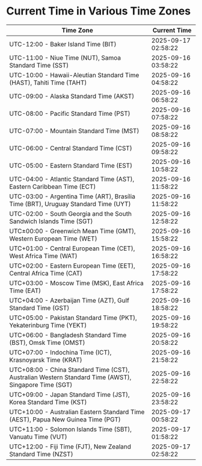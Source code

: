 # Current Time in Various Time Zones

| Time Zone | Current Time |
|-----------|--------------|
| UTC-12:00 - Baker Island Time (BIT) | 2025-09-17 02:58:22 |
| UTC-11:00 - Niue Time (NUT), Samoa Standard Time (SST) | 2025-09-16 03:58:22 |
| UTC-10:00 - Hawaii-Aleutian Standard Time (HAST), Tahiti Time (TAHT) | 2025-09-16 04:58:22 |
| UTC-09:00 - Alaska Standard Time (AKST) | 2025-09-16 06:58:22 |
| UTC-08:00 - Pacific Standard Time (PST) | 2025-09-16 07:58:22 |
| UTC-07:00 - Mountain Standard Time (MST) | 2025-09-16 08:58:22 |
| UTC-06:00 - Central Standard Time (CST) | 2025-09-16 09:58:22 |
| UTC-05:00 - Eastern Standard Time (EST) | 2025-09-16 10:58:22 |
| UTC-04:00 - Atlantic Standard Time (AST), Eastern Caribbean Time (ECT) | 2025-09-16 11:58:22 |
| UTC-03:00 - Argentina Time (ART), Brasília Time (BRT), Uruguay Standard Time (UYT) | 2025-09-16 11:58:22 |
| UTC-02:00 - South Georgia and the South Sandwich Islands Time (SGT) | 2025-09-16 12:58:22 |
| UTC±00:00 - Greenwich Mean Time (GMT), Western European Time (WET) | 2025-09-16 15:58:22 |
| UTC+01:00 - Central European Time (CET), West Africa Time (WAT) | 2025-09-16 16:58:22 |
| UTC+02:00 - Eastern European Time (EET), Central Africa Time (CAT) | 2025-09-16 17:58:22 |
| UTC+03:00 - Moscow Time (MSK), East Africa Time (EAT) | 2025-09-16 17:58:22 |
| UTC+04:00 - Azerbaijan Time (AZT), Gulf Standard Time (GST) | 2025-09-16 18:58:22 |
| UTC+05:00 - Pakistan Standard Time (PKT), Yekaterinburg Time (YEKT) | 2025-09-16 19:58:22 |
| UTC+06:00 - Bangladesh Standard Time (BST), Omsk Time (OMST) | 2025-09-16 20:58:22 |
| UTC+07:00 - Indochina Time (ICT), Krasnoyarsk Time (KRAT) | 2025-09-16 21:58:22 |
| UTC+08:00 - China Standard Time (CST), Australian Western Standard Time (AWST), Singapore Time (SGT) | 2025-09-16 22:58:22 |
| UTC+09:00 - Japan Standard Time (JST), Korea Standard Time (KST) | 2025-09-16 23:58:22 |
| UTC+10:00 - Australian Eastern Standard Time (AEST), Papua New Guinea Time (PGT) | 2025-09-17 00:58:22 |
| UTC+11:00 - Solomon Islands Time (SBT), Vanuatu Time (VUT) | 2025-09-17 01:58:22 |
| UTC+12:00 - Fiji Time (FJT), New Zealand Standard Time (NZST) | 2025-09-17 02:58:22 |

